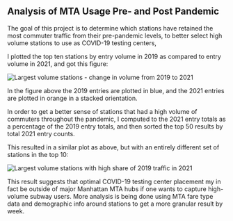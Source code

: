 ## Analysis of MTA Usage Pre- and Post Pandemic

The goal of this project is to determine which stations have retained the most commuter traffic from their pre-pandemic levels, to better select high volume stations to use as COVID-19 testing centers,

I plotted the top ten stations by entry volume in 2019 as compared to entry volume in 2021, and got this figure: 

![Largest volume stations - change in volume from 2019 to 2021 ](https://github.com/saramoira/MTA-COVID-Testing-EDA/images/largest.png)

In the figure above the 2019 entries are plotted in blue, and the 2021 entries are plotted in orange in a stacked orientation.

In order to get a better sense of stations that had a high volume of commuters throughout the pandemic, I computed to the 2021 entry totals as a percentage of the 2019 entry totals, and then sorted the top 50 results by total 2021 entry counts. 

This resulted in a similar plot as above, but with an entirely different set of stations in the top 10:

![Largest volume stations with high share of 2019 traffic in 2021](https://github.com/saramoira/MTA-COVID-Testing-EDA/images/weighted.png)

This result suggests that optimal COVID-19 testing center placement my in fact be outside of major Manhattan MTA hubs if one wants to capture high-volume subway users. More analysis is being done using MTA fare type data and demographic info around stations to get a more granular result by week. 
